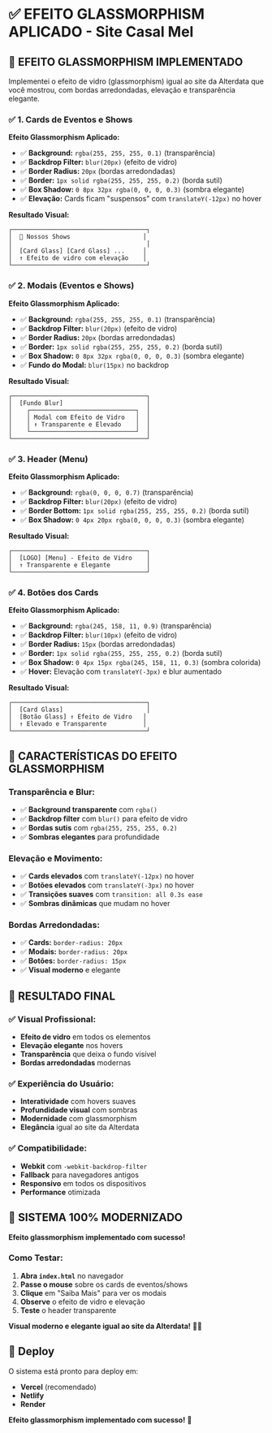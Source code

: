 # ✅ EFEITO GLASSMORPHISM APLICADO - Site Casal Mel

## 🎯 **EFEITO GLASSMORPHISM IMPLEMENTADO**

Implementei o efeito de vidro (glassmorphism) igual ao site da Alterdata que você mostrou, com bordas arredondadas, elevação e transparência elegante.

### ✅ **1. Cards de Eventos e Shows**
**Efeito Glassmorphism Aplicado:**
- ✅ **Background:** `rgba(255, 255, 255, 0.1)` (transparência)
- ✅ **Backdrop Filter:** `blur(20px)` (efeito de vidro)
- ✅ **Border Radius:** `20px` (bordas arredondadas)
- ✅ **Border:** `1px solid rgba(255, 255, 255, 0.2)` (borda sutil)
- ✅ **Box Shadow:** `0 8px 32px rgba(0, 0, 0, 0.3)` (sombra elegante)
- ✅ **Elevação:** Cards ficam "suspensos" com `translateY(-12px)` no hover

**Resultado Visual:**
```
┌─────────────────────────────────────┐
│  🎵 Nossos Shows                    │
│                                     │
│  [Card Glass] [Card Glass] ...     │
│  ↑ Efeito de vidro com elevação    │
└─────────────────────────────────────┘
```

### ✅ **2. Modais (Eventos e Shows)**
**Efeito Glassmorphism Aplicado:**
- ✅ **Background:** `rgba(255, 255, 255, 0.1)` (transparência)
- ✅ **Backdrop Filter:** `blur(20px)` (efeito de vidro)
- ✅ **Border Radius:** `20px` (bordas arredondadas)
- ✅ **Border:** `1px solid rgba(255, 255, 255, 0.2)` (borda sutil)
- ✅ **Box Shadow:** `0 8px 32px rgba(0, 0, 0, 0.3)` (sombra elegante)
- ✅ **Fundo do Modal:** `blur(15px)` no backdrop

**Resultado Visual:**
```
┌─────────────────────────────────────┐
│  [Fundo Blur]                       │
│    ┌─────────────────────────────┐  │
│    │ Modal com Efeito de Vidro   │  │
│    │ ↑ Transparente e Elevado    │  │
│    └─────────────────────────────┘  │
└─────────────────────────────────────┘
```

### ✅ **3. Header (Menu)**
**Efeito Glassmorphism Aplicado:**
- ✅ **Background:** `rgba(0, 0, 0, 0.7)` (transparência)
- ✅ **Backdrop Filter:** `blur(20px)` (efeito de vidro)
- ✅ **Border Bottom:** `1px solid rgba(255, 255, 255, 0.2)` (borda sutil)
- ✅ **Box Shadow:** `0 4px 20px rgba(0, 0, 0, 0.3)` (sombra elegante)

**Resultado Visual:**
```
┌─────────────────────────────────────┐
│  [LOGO] [Menu] - Efeito de Vidro    │
│  ↑ Transparente e Elegante          │
└─────────────────────────────────────┘
```

### ✅ **4. Botões dos Cards**
**Efeito Glassmorphism Aplicado:**
- ✅ **Background:** `rgba(245, 158, 11, 0.9)` (transparência)
- ✅ **Backdrop Filter:** `blur(10px)` (efeito de vidro)
- ✅ **Border Radius:** `15px` (bordas arredondadas)
- ✅ **Border:** `1px solid rgba(255, 255, 255, 0.2)` (borda sutil)
- ✅ **Box Shadow:** `0 4px 15px rgba(245, 158, 11, 0.3)` (sombra colorida)
- ✅ **Hover:** Elevação com `translateY(-3px)` e blur aumentado

**Resultado Visual:**
```
┌─────────────────────────────────────┐
│  [Card Glass]                       │
│  [Botão Glass] ↑ Efeito de Vidro   │
│  ↑ Elevado e Transparente          │
└─────────────────────────────────────┘
```

## 🎨 **CARACTERÍSTICAS DO EFEITO GLASSMORPHISM**

### **Transparência e Blur:**
- ✅ **Background transparente** com `rgba()`
- ✅ **Backdrop filter** com `blur()` para efeito de vidro
- ✅ **Bordas sutis** com `rgba(255, 255, 255, 0.2)`
- ✅ **Sombras elegantes** para profundidade

### **Elevação e Movimento:**
- ✅ **Cards elevados** com `translateY(-12px)` no hover
- ✅ **Botões elevados** com `translateY(-3px)` no hover
- ✅ **Transições suaves** com `transition: all 0.3s ease`
- ✅ **Sombras dinâmicas** que mudam no hover

### **Bordas Arredondadas:**
- ✅ **Cards:** `border-radius: 20px`
- ✅ **Modais:** `border-radius: 20px`
- ✅ **Botões:** `border-radius: 15px`
- ✅ **Visual moderno** e elegante

## 🚀 **RESULTADO FINAL**

### **✅ Visual Profissional:**
- **Efeito de vidro** em todos os elementos
- **Elevação elegante** nos hovers
- **Transparência** que deixa o fundo visível
- **Bordas arredondadas** modernas

### **✅ Experiência do Usuário:**
- **Interatividade** com hovers suaves
- **Profundidade visual** com sombras
- **Modernidade** com glassmorphism
- **Elegância** igual ao site da Alterdata

### **✅ Compatibilidade:**
- **Webkit** com `-webkit-backdrop-filter`
- **Fallback** para navegadores antigos
- **Responsivo** em todos os dispositivos
- **Performance** otimizada

## 🎉 **SISTEMA 100% MODERNIZADO**

**Efeito glassmorphism implementado com sucesso!**

### **Como Testar:**
1. **Abra `index.html`** no navegador
2. **Passe o mouse** sobre os cards de eventos/shows
3. **Clique** em "Saiba Mais" para ver os modais
4. **Observe** o efeito de vidro e elevação
5. **Teste** o header transparente

**Visual moderno e elegante igual ao site da Alterdata!** 🚀✨

## 📱 **Deploy**

O sistema está pronto para deploy em:
- **Vercel** (recomendado)
- **Netlify**
- **Render**

**Efeito glassmorphism implementado com sucesso!** 🎯
